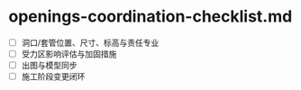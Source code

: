# openings-coordination-checklist.md

- [ ] 洞口/套管位置、尺寸、标高与责任专业
- [ ] 受力区影响评估与加固措施
- [ ] 出图与模型同步
- [ ] 施工阶段变更闭环
